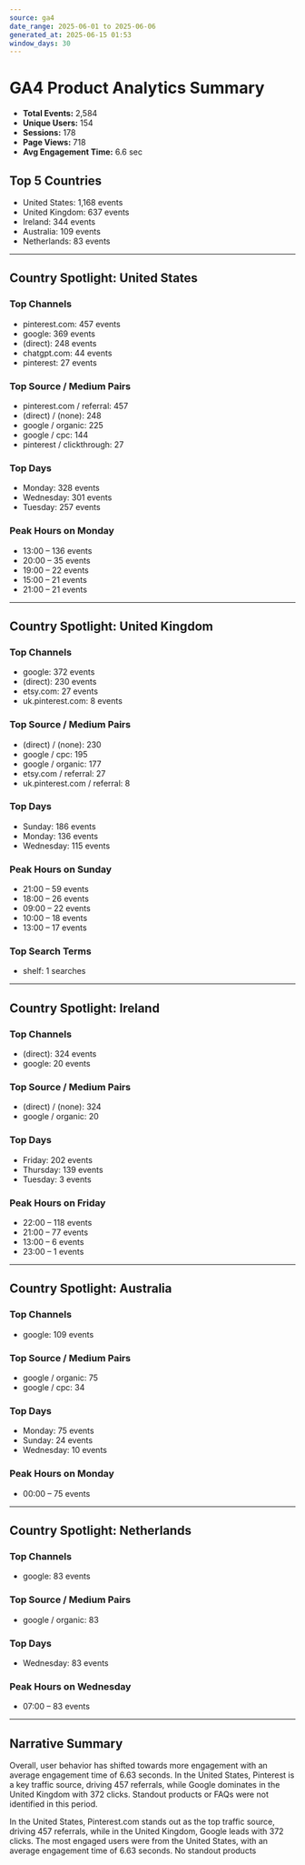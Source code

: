 ```yaml
---
source: ga4
date_range: 2025-06-01 to 2025-06-06
generated_at: 2025-06-15 01:53
window_days: 30
---
```


# GA4 Product Analytics Summary

- **Total Events:** 2,584
- **Unique Users:** 154
- **Sessions:** 178
- **Page Views:** 718
- **Avg Engagement Time:** 6.6 sec

## Top 5 Countries
- United States: 1,168 events
- United Kingdom: 637 events
- Ireland: 344 events
- Australia: 109 events
- Netherlands: 83 events

---

## Country Spotlight: United States

### Top Channels
- pinterest.com: 457 events
- google: 369 events
- (direct): 248 events
- chatgpt.com: 44 events
- pinterest: 27 events

### Top Source / Medium Pairs
- pinterest.com / referral: 457
- (direct) / (none): 248
- google / organic: 225
- google / cpc: 144
- pinterest / clickthrough: 27

### Top Days
- Monday: 328 events
- Wednesday: 301 events
- Tuesday: 257 events

### Peak Hours on Monday
- 13:00 – 136 events
- 20:00 – 35 events
- 19:00 – 22 events
- 15:00 – 21 events
- 21:00 – 21 events

---

## Country Spotlight: United Kingdom

### Top Channels
- google: 372 events
- (direct): 230 events
- etsy.com: 27 events
- uk.pinterest.com: 8 events

### Top Source / Medium Pairs
- (direct) / (none): 230
- google / cpc: 195
- google / organic: 177
- etsy.com / referral: 27
- uk.pinterest.com / referral: 8

### Top Days
- Sunday: 186 events
- Monday: 136 events
- Wednesday: 115 events

### Peak Hours on Sunday
- 21:00 – 59 events
- 18:00 – 26 events
- 09:00 – 22 events
- 10:00 – 18 events
- 13:00 – 17 events

### Top Search Terms
- shelf: 1 searches

---

## Country Spotlight: Ireland

### Top Channels
- (direct): 324 events
- google: 20 events

### Top Source / Medium Pairs
- (direct) / (none): 324
- google / organic: 20

### Top Days
- Friday: 202 events
- Thursday: 139 events
- Tuesday: 3 events

### Peak Hours on Friday
- 22:00 – 118 events
- 21:00 – 77 events
- 13:00 – 6 events
- 23:00 – 1 events

---

## Country Spotlight: Australia

### Top Channels
- google: 109 events

### Top Source / Medium Pairs
- google / organic: 75
- google / cpc: 34

### Top Days
- Monday: 75 events
- Sunday: 24 events
- Wednesday: 10 events

### Peak Hours on Monday
- 00:00 – 75 events

---

## Country Spotlight: Netherlands

### Top Channels
- google: 83 events

### Top Source / Medium Pairs
- google / organic: 83

### Top Days
- Wednesday: 83 events

### Peak Hours on Wednesday
- 07:00 – 83 events

---

## Narrative Summary

Overall, user behavior has shifted towards more engagement with an average engagement time of 6.63 seconds. In the United States, Pinterest is a key traffic source, driving 457 referrals, while Google dominates in the United Kingdom with 372 clicks. Standout products or FAQs were not identified in this period.

In the United States, Pinterest.com stands out as the top traffic source, driving 457 referrals, while in the United Kingdom, Google leads with 372 clicks. The most engaged users were from the United States, with an average engagement time of 6.63 seconds. No standout products
